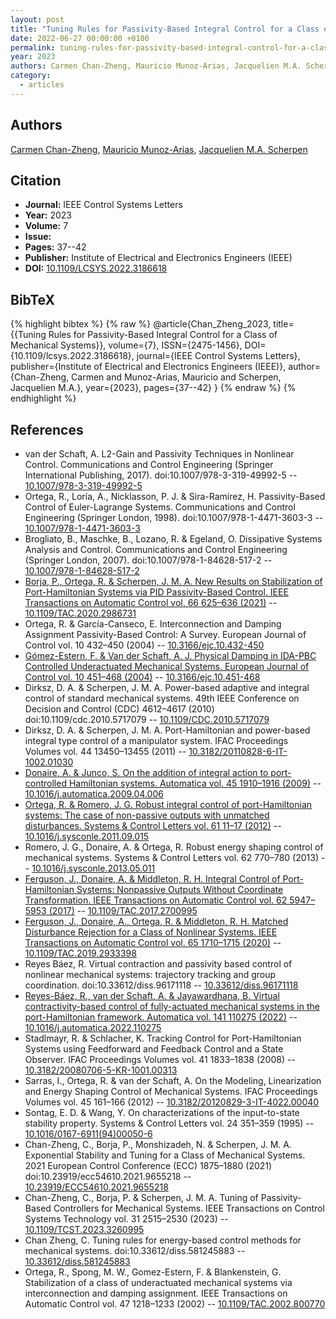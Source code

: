 ```yaml
---
layout: post
title: "Tuning Rules for Passivity-Based Integral Control for a Class of Mechanical Systems"
date: 2022-06-27 00:00:00 +0100
permalink: tuning-rules-for-passivity-based-integral-control-for-a-class-of-mechanical-systems
year: 2023
authors: Carmen Chan-Zheng, Mauricio Munoz-Arias, Jacquelien M.A. Scherpen
category:
  - articles
---
```

 
## Authors
[Carmen Chan-Zheng](authors/carmen_chan_zheng), [Mauricio Munoz-Arias](authors/mauricio_munoz_arias), [Jacquelien M.A. Scherpen](authors/jacquelien_m_a_scherpen)
 
## Citation
- **Journal:** IEEE Control Systems Letters
- **Year:** 2023
- **Volume:** 7
- **Issue:** 
- **Pages:** 37--42
- **Publisher:** Institute of Electrical and Electronics Engineers (IEEE)
- **DOI:** [10.1109/LCSYS.2022.3186618](https://doi.org/10.1109/LCSYS.2022.3186618)
 
## BibTeX
{% highlight bibtex %}
{% raw %}
@article{Chan_Zheng_2023,
  title={{Tuning Rules for Passivity-Based Integral Control for a Class of Mechanical Systems}},
  volume={7},
  ISSN={2475-1456},
  DOI={10.1109/lcsys.2022.3186618},
  journal={IEEE Control Systems Letters},
  publisher={Institute of Electrical and Electronics Engineers (IEEE)},
  author={Chan-Zheng, Carmen and Munoz-Arias, Mauricio and Scherpen, Jacquelien M.A.},
  year={2023},
  pages={37--42}
}
{% endraw %}
{% endhighlight %}
 
## References
- van der Schaft, A. L2-Gain and Passivity Techniques in Nonlinear Control. Communications and Control Engineering (Springer International Publishing, 2017). doi:10.1007/978-3-319-49992-5 -- [10.1007/978-3-319-49992-5](https://doi.org/10.1007/978-3-319-49992-5)
- Ortega, R., Loría, A., Nicklasson, P. J. & Sira-Ramírez, H. Passivity-Based Control of Euler-Lagrange Systems. Communications and Control Engineering (Springer London, 1998). doi:10.1007/978-1-4471-3603-3 -- [10.1007/978-1-4471-3603-3](https://doi.org/10.1007/978-1-4471-3603-3)
- Brogliato, B., Maschke, B., Lozano, R. & Egeland, O. Dissipative Systems Analysis and Control. Communications and Control Engineering (Springer London, 2007). doi:10.1007/978-1-84628-517-2 -- [10.1007/978-1-84628-517-2](https://doi.org/10.1007/978-1-84628-517-2)
- [Borja, P., Ortega, R. & Scherpen, J. M. A. New Results on Stabilization of Port-Hamiltonian Systems via PID Passivity-Based Control. IEEE Transactions on Automatic Control vol. 66 625–636 (2021)](new-results-on-stabilization-of-port-hamiltonian-systems-via-pid-passivity-based-control) -- [10.1109/TAC.2020.2986731](https://doi.org/10.1109/TAC.2020.2986731)
- Ortega, R. & García-Canseco, E. Interconnection and Damping Assignment Passivity-Based Control: A Survey. European Journal of Control vol. 10 432–450 (2004) -- [10.3166/ejc.10.432-450](https://doi.org/10.3166/ejc.10.432-450)
- [Gómez-Estern, F. & Van der Schaft, A. J. Physical Damping in IDA-PBC Controlled Underactuated Mechanical Systems. European Journal of Control vol. 10 451–468 (2004)](physical-damping-in-ida-pbc-controlled-underactuated-mechanical-systems) -- [10.3166/ejc.10.451-468](https://doi.org/10.3166/ejc.10.451-468)
- Dirksz, D. A. & Scherpen, J. M. A. Power-based adaptive and integral control of standard mechanical systems. 49th IEEE Conference on Decision and Control (CDC) 4612–4617 (2010) doi:10.1109/cdc.2010.5717079 -- [10.1109/CDC.2010.5717079](https://doi.org/10.1109/CDC.2010.5717079)
- Dirksz, D. A. & Scherpen, J. M. A. Port-Hamiltonian and power-based integral type control of a manipulator system. IFAC Proceedings Volumes vol. 44 13450–13455 (2011) -- [10.3182/20110828-6-IT-1002.01030](https://doi.org/10.3182/20110828-6-IT-1002.01030)
- [Donaire, A. & Junco, S. On the addition of integral action to port-controlled Hamiltonian systems. Automatica vol. 45 1910–1916 (2009)](on-the-addition-of-integral-action-to-port-controlled-hamiltonian-systems) -- [10.1016/j.automatica.2009.04.006](https://doi.org/10.1016/j.automatica.2009.04.006)
- [Ortega, R. & Romero, J. G. Robust integral control of port-Hamiltonian systems: The case of non-passive outputs with unmatched disturbances. Systems &amp; Control Letters vol. 61 11–17 (2012)](robust-integral-control-of-port-hamiltonian-systems-the-case-of-non-passive-outputs-with-unmatched-disturbances) -- [10.1016/j.sysconle.2011.09.015](https://doi.org/10.1016/j.sysconle.2011.09.015)
- Romero, J. G., Donaire, A. & Ortega, R. Robust energy shaping control of mechanical systems. Systems &amp; Control Letters vol. 62 770–780 (2013) -- [10.1016/j.sysconle.2013.05.011](https://doi.org/10.1016/j.sysconle.2013.05.011)
- [Ferguson, J., Donaire, A. & Middleton, R. H. Integral Control of Port-Hamiltonian Systems: Nonpassive Outputs Without Coordinate Transformation. IEEE Transactions on Automatic Control vol. 62 5947–5953 (2017)](integral-control-of-port-hamiltonian-systems-nonpassive-outputs-without-coordinate-transformation) -- [10.1109/TAC.2017.2700995](https://doi.org/10.1109/TAC.2017.2700995)
- [Ferguson, J., Donaire, A., Ortega, R. & Middleton, R. H. Matched Disturbance Rejection for a Class of Nonlinear Systems. IEEE Transactions on Automatic Control vol. 65 1710–1715 (2020)](matched-disturbance-rejection-for-a-class-of-nonlinear-systems) -- [10.1109/TAC.2019.2933398](https://doi.org/10.1109/TAC.2019.2933398)
- Reyes Báez, R. Virtual contraction and passivity based control of nonlinear mechanical systems: trajectory tracking and group coordination. doi:10.33612/diss.96171118 -- [10.33612/diss.96171118](https://doi.org/10.33612/diss.96171118)
- [Reyes-Báez, R., van der Schaft, A. & Jayawardhana, B. Virtual contractivity-based control of fully-actuated mechanical systems in the port-Hamiltonian framework. Automatica vol. 141 110275 (2022)](virtual-contractivity-based-control-of-fully-actuated-mechanical-systems-in-the-port-hamiltonian-framework) -- [10.1016/j.automatica.2022.110275](https://doi.org/10.1016/j.automatica.2022.110275)
- Stadlmayr, R. & Schlacher, K. Tracking Control for Port-Hamiltonian Systems using Feedforward and Feedback Control and a State Observer. IFAC Proceedings Volumes vol. 41 1833–1838 (2008) -- [10.3182/20080706-5-KR-1001.00313](https://doi.org/10.3182/20080706-5-KR-1001.00313)
- Sarras, I., Ortega, R. & van der Schaft, A. On the Modeling, Linearization and Energy Shaping Control of Mechanical Systems. IFAC Proceedings Volumes vol. 45 161–166 (2012) -- [10.3182/20120829-3-IT-4022.00040](https://doi.org/10.3182/20120829-3-IT-4022.00040)
- Sontag, E. D. & Wang, Y. On characterizations of the input-to-state stability property. Systems &amp; Control Letters vol. 24 351–359 (1995) -- [10.1016/0167-6911(94)00050-6](https://doi.org/10.1016/0167-6911(94)00050-6)
- Chan-Zheng, C., Borja, P., Monshizadeh, N. & Scherpen, J. M. A. Exponential Stability and Tuning for a Class of Mechanical Systems. 2021 European Control Conference (ECC) 1875–1880 (2021) doi:10.23919/ecc54610.2021.9655218 -- [10.23919/ECC54610.2021.9655218](https://doi.org/10.23919/ECC54610.2021.9655218)
- Chan-Zheng, C., Borja, P. & Scherpen, J. M. A. Tuning of Passivity-Based Controllers for Mechanical Systems. IEEE Transactions on Control Systems Technology vol. 31 2515–2530 (2023) -- [10.1109/TCST.2023.3260995](https://doi.org/10.1109/TCST.2023.3260995)
- Chan Zheng, C. Tuning rules for energy-based control methods for mechanical systems. doi:10.33612/diss.581245883 -- [10.33612/diss.581245883](https://doi.org/10.33612/diss.581245883)
- Ortega, R., Spong, M. W., Gomez-Estern, F. & Blankenstein, G. Stabilization of a class of underactuated mechanical systems via interconnection and damping assignment. IEEE Transactions on Automatic Control vol. 47 1218–1233 (2002) -- [10.1109/TAC.2002.800770](https://doi.org/10.1109/TAC.2002.800770)

